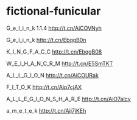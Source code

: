 # fictional-funicular

G_e_l_i_n_k 1.1.4
http://t.cn/AiCOVNyh

G_e_l_i_n_k
http://t.cn/EbqgB0n

K_I_N_G_F_A_C_C
http://t.cn/EbqgB08

W_E_I_H_A_N_C_R_M
http://t.cn/E5SmTKT

A_L_L_G_I_O_N
http://t.cn/AiCOURak

F_I_T_O_K
http://t.cn/Aip7cjAX

A_L_L_E_G_I_O_N_S_H_A_R_E
http://t.cn/AiO7aIcy

a_m_e_t_e_k
http://t.cn/Aij7jKEh
